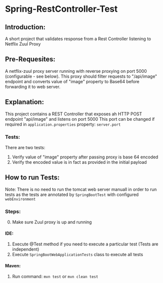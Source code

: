 # Spring-RestController-Test

## Introduction:
A short project that validates response from a Rest Controller listening to Netflix Zuul Proxy

## Pre-Requesites:
A netflix-zuul proxy server running with reverse proxying on port 5000 (configurable - see below). This proxy should filter requests to "/api/image" endpoint and converts value of "image" property to Base64 before forwarding it to web server.

## Explanation:
This project contains a REST Controller that exposes ah HTTP POST endpoint "api/image" and listens on port 5000
This port can be changed if required in `application.properties` property: `server.port`

### Tests:
There are two tests:
1. Verify value of "image" property after passing proxy is base 64 encoded
2. Verify the encoded value is in fact as provided in the initial payload

## How to run Tests:
Note: There is no need to run the tomcat web server manuall in order to run tests as the tests are annotated by `SpringBootTest` with configured `webEnvironment`

### Steps: 
0. Make sure Zuul proxy is up and running 

#### IDE:
1. Execute @Test method if you need to execute a particular test (Tests are independent)
2. Execute `SpringBootWebApplicationTests` class to execute all tests

#### Maven:
1. Run command: `mvn test` or `mvn clean test`
